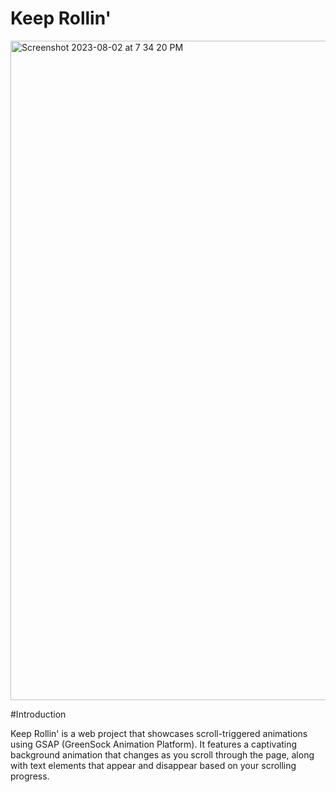 # Keep Rollin'

<img width="1055" alt="Screenshot 2023-08-02 at 7 34 20 PM" src="https://github.com/tanishajain11/keep-rollin/assets/89931842/2967dd32-a867-418d-b93a-0effc1ad5a2b">

#Introduction

Keep Rollin' is a web project that showcases scroll-triggered animations using GSAP (GreenSock Animation Platform). It features a captivating background animation that changes as you scroll through the page, along with text elements that appear and disappear based on your scrolling progress.
